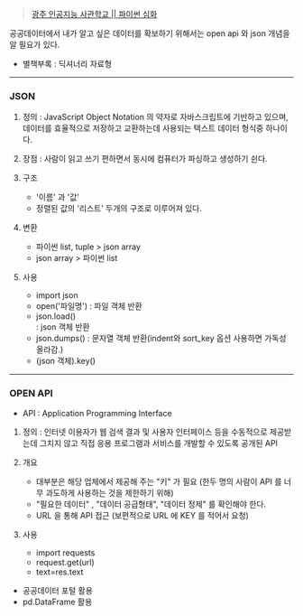> [광주 인공지능 사관학교 || 파이썬 심화](http://precourse.gj-aischool.com/lectures/10)
	
공공데이터에서 내가 알고 싶은 데이터를 확보하기 위해서는 open api 와 json 개념을 알 필요가 있다.

* 별책부록 : 딕셔너리 자료형
--------

### JSON

1. 정의 : JavaScript Object Notation 의 약자로 자바스크립트에 기반하고 있으며, 데이터를 효율적으로 저장하고 교환하는데 사용되는 텍스트 데이터 형식중 하나이다.

2. 장점 :  사람이 읽고 쓰기 편하면서 동시에 컴퓨터가 파싱하고 생성하기 쉰다.

3. 구조
	* '이름' 과 '값'
	* 정렬된 값의 '리스트'
	두개의 구조로 이루어져 있다.

4. 변환
	* 파이썬 list, tuple > json array
	* json array > 파이썬 list

5. 사용
	* import json
	* open('파일명') 
		: 파일 객체 반환 
	* json.load()   
		: json 객체 반환  
	* json.dumps() 
		: 문자열 객체 반환(indent와 sort_key 옵션 사용하면 가독성 올라감.) 
	* (json 객체).key()

--------

### OPEN API

* API : Application Programming Interface

1. 정의 : 인터넷 이용자가 웹 검색 결과 및 사용자 인터페이스 등을 수동적으로 제공받는데 그치지 않고 직접 응용 프로그램과 서비스를 개발할 수 있도록 공개된 API

2. 개요
	* 대부분은 해당 업체에서 제공해 주는 "키" 가 필요 (한두 명의 사람이 API 를 너무 과도하게 사용하는 것을 제한하기 위해)
	* "필요한 데이터" , "데이터 공급형태", "데이터 정제" 를 확인해야 한다.
	* URL 을 통해 API 접근 (보편적으로 URL 에 KEY 를 적어서 요청)

3. 사용
	* import requests
	* request.get(url)
	* text=res.text
	

* 공공데이터 포털 활용
* pd.DataFrame 활용
